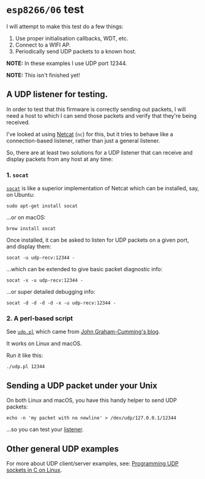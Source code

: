 # `esp8266/06` test

I will attempt to make this test do a few things:

1.  Use proper initialisation callbacks, WDT, etc.
2.  Connect to a WIFI AP.
3.  Periodically send UDP packets to a known host.

**NOTE:** In these examples I use UDP port 12344.

**NOTE:** This isn't finished yet!

## A UDP listener for testing.

In order to test that this firmware is correctly sending out packets,
I will need a host to which I can send those packets and verify
that they're being received.

I've looked at using [Netcat](https://en.wikipedia.org/wiki/Netcat)
(`nc`) for this, but it tries to behave like a connection-based
listener, rather than just a general listener.

So, there are at least two solutions for a UDP listener that can
receive and display packets from any host at any time:

### 1. `socat`

[`socat`](http://www.dest-unreach.org/socat/) is like a superior
implementation of Netcat which can be installed, say, on Ubuntu:

    sudo apt-get install socat

...or on macOS:

    brew install socat

Once installed, it can be asked to listen for UDP packets on a
given port, and display them:

    socat -u udp-recv:12344 -

...which can be extended to give basic packet diagnostic info:

    socat -x -u udp-recv:12344 -

...or super detailed debugging info:

    socat -d -d -d -d -x -u udp-recv:12344 -


### 2. A perl-based script

See [`udp.pl`](udp.pl) which came from
[John Graham-Cumming's blog](http://blog.jgc.org/2012/12/listen-on-udp-port-and-dump-received.html).

It works on Linux and macOS.

Run it like this:

    ./udp.pl 12344


## Sending a UDP packet under your Unix

On both Linux and macOS, you have this handy helper to send UDP
packets:

    echo -n 'my packet with no newline' > /dev/udp/127.0.0.1/12344

...so you can test your [listener](#a-udp-listener-for-testing).

## Other general UDP examples

For more about UDP client/server examples, see:
[Programming UDP sockets in C on Linux](http://www.binarytides.com/programming-udp-sockets-c-linux/).

